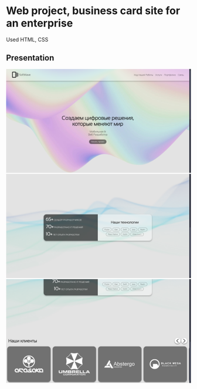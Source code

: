 # Web project, business card site for an enterprise 
Used HTML, CSS
## Presentation
![alt text](assets/screenshotsREADME/screenshot1.png)
![alt text](assets/screenshotsREADME/screenshot2.png)
![alt text](assets/screenshotsREADME/screenshot3.png)
